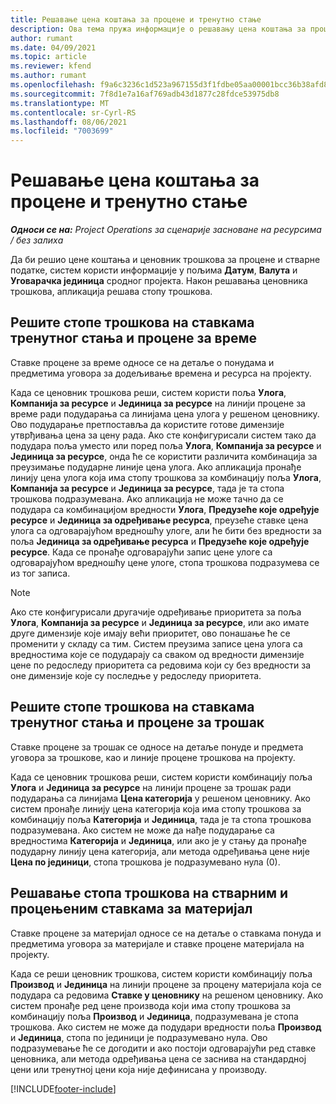 ```yaml
---
title: Решавање цена коштања за процене и тренутно стање
description: Ова тема пружа информације о решавању цена коштања за процене и тренутно стање.
author: rumant
ms.date: 04/09/2021
ms.topic: article
ms.reviewer: kfend
ms.author: rumant
ms.openlocfilehash: f9a6c3236c1d523a967155d3f1fdbe05aa00001bcc36b38afd86270c4cd1d7cc
ms.sourcegitcommit: 7f8d1e7a16af769adb43d1877c28fdce53975db8
ms.translationtype: MT
ms.contentlocale: sr-Cyrl-RS
ms.lasthandoff: 08/06/2021
ms.locfileid: "7003699"
---
```

# <a name="resolving-cost-prices-for-estimates-and-actuals"></a>Решавање цена коштања за процене и тренутно стање

_**Односи се на:** Project Operations за сценарије засноване на ресурсима / без залиха_

Да би решио цене коштања и ценовник трошкова за процене и стварне податке, систем користи информације у пољима **Датум**, **Валута** и **Уговарачка јединица** сродног пројекта. Након решавања ценовника трошкова, апликација решава стопу трошкова.

## <a name="resolving-cost-rates-on-actual-and-estimate-lines-for-time"></a>Решите стопе трошкова на ставкама тренутног стања и процене за време

Ставке процене за време односе се на детаље о понудама и предметима уговора за додељивање времена и ресурса на пројекту.

Када се ценовник трошкова реши, систем користи поља **Улога**, **Компанија за ресурсе** и **Јединица за ресурсе** на линији процене за време ради подударања са линијама цена улога у решеном ценовнику. Ово подударање претпоставља да користите готове димензије утврђивања цена за цену рада. Ако сте конфигурисали систем тако да подудара поља уместо или поред поља **Улога**, **Компанија за ресурсе** и **Јединица за ресурсе**, онда ће се користити различита комбинација за преузимање подударне линије цена улога. Ако апликација пронађе линију цена улога која има стопу трошкова за комбинацију поља **Улога**, **Компанија за ресурсе** и **Јединица за ресурсе**, тада је та стопа трошкова подразумевана. Ако апликација не може тачно да се подудара са комбинацијом вредности **Улога**, **Предузеће које одређује ресурсе** и **Јединица за одређивање ресурса**, преузеће ставке цена улога са одговарајућом вредношћу улоге, али ће бити без вредности за поља **Јединица за одређивање ресурса** и **Предузеће које одређује ресурсе**. Када се пронађе одговарајући запис цене улоге са одговарајућом вредношћу цене улоге, стопа трошкова подразумева се из тог записа. 

> [!NOTE]
> Ако сте конфигурисали другачије одређивање приоритета за поља **Улога**, **Компанија за ресурсе** и **Јединица за ресурсе**, или ако имате друге димензије које имају већи приоритет, ово понашање ће се променити у складу са тим. Систем преузима записе цена улога са вредностима које се подударају са сваком од вредности димензије цене по редоследу приоритета са редовима који су без вредности за оне димензије које су последње у редоследу приоритета.

## <a name="resolving-cost-rates-on-actual-and-estimate-lines-for-expense"></a>Решите стопе трошкова на ставкама тренутног стања и процене за трошак

Ставке процене за трошак се односе на детаље понуде и предмета уговора за трошкове, као и линије процене трошкова на пројекту.

Када се ценовник трошкова реши, систем користи комбинацију поља **Улога** и **Јединица за ресурсе** на линији процене за трошак ради подударања са линијама **Цена категорија** у решеном ценовнику. Ако систем пронађе линију цена категорија која има стопу трошкова за комбинацију поља **Категорија** и **Јединица**, тада је та стопа трошкова подразумевана. Ако систем не може да нађе подударање са вредностима **Категорија** и **Јединица**, или ако је у стању да пронађе подударну линију цена категорија, али метода одређивања цене није **Цена по јединици**, стопа трошкова је подразумевано нула (0).

## <a name="resolving-cost-rates-on-actual-and-estimate-lines-for-material"></a>Решавање стопа трошкова на стварним и процењеним ставкама за материјал

Ставке процене за материјал односе се на детаље о ставкама понуда и предметима уговора за материјале и ставке процене материјала на пројекту.

Када се реши ценовник трошкова, систем користи комбинацију поља **Производ** и **Јединица** на линији процене за процену материјала која се подудара са редовима **Ставке у ценовнику** на решеном ценовнику. Ако систем пронађе ред цене производа који има стопу трошкова за комбинацију поља **Производ** и **Јединица**, подразумевана је стопа трошкова. Ако систем не може да подудари вредности поља **Производ** и **Јединица**, стопа по јединици је подразумевано нула. Ово подразумевање ће се догодити и ако постоји одговарајући ред ставке ценовника, али метода одређивања цена се заснива на стандардној цени или тренутној цени која није дефинисана у производу.

[!INCLUDE[footer-include](../includes/footer-banner.md)]
